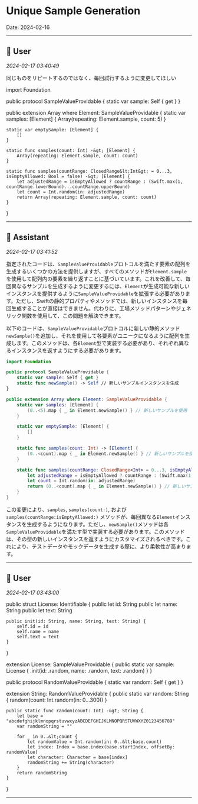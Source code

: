 # Unique Sample Generation

Date: 2024-02-16

---

## 👤 User
*2024-02-17 03:40:49*

同じものをリピートするのではなく、毎回試行するように変更してほしい


import Foundation

public protocol SampleValueProvidable {
    static var sample: Self { get }
}

public extension Array where Element: SampleValueProvidable {
    static var samples: [Element] {
        Array(repeating: Element.sample, count: 5)
    }

    static var emptySample: [Element] {
        []
    }

    static func samples(count: Int) -&gt; [Element] {
        Array(repeating: Element.sample, count: count)
    }

    static func samples(countRange: ClosedRange&lt;Int&gt; = 0...3, isEmptyAllowed: Bool = false) -&gt; [Element] {
        let adjustedRange = isEmptyAllowed ? countRange : (Swift.max(1, countRange.lowerBound)...countRange.upperBound)
        let count = Int.random(in: adjustedRange)
        return Array(repeating: Element.sample, count: count)
    }
}

---

## 🤖 Assistant
*2024-02-17 03:41:52*

指定されたコードは、`SampleValueProvidable`プロトコルを満たす要素の配列を生成するいくつかの方法を提供しますが、すべてのメソッドが`Element.sample`を使用して配列内の要素を繰り返すことに基づいています。これを改善して、毎回異なるサンプルを生成するように変更するには、`Element`が生成可能な新しいインスタンスを提供するように`SampleValueProvidable`を拡張する必要があります。ただし、Swiftの静的プロパティやメソッドでは、新しいインスタンスを毎回生成することが直接はできません。代わりに、工場メソッドパターンやジェネリック関数を使用して、この問題を解決できます。

以下のコードは、`SampleValueProvidable`プロトコルに新しい静的メソッド`newSample()`を追加し、それを使用して各要素がユニークになるように配列を生成します。このメソッドは、各`Element`型で実装する必要があり、それぞれ異なるインスタンスを返すようにする必要があります。

```swift
import Foundation

public protocol SampleValueProvidable {
    static var sample: Self { get }
    static func newSample() -> Self // 新しいサンプルインスタンスを生成
}

public extension Array where Element: SampleValueProvidable {
    static var samples: [Element] {
        (0..<5).map { _ in Element.newSample() } // 新しいサンプルを使用
    }

    static var emptySample: [Element] {
        []
    }

    static func samples(count: Int) -> [Element] {
        (0..<count).map { _ in Element.newSample() } // 新しいサンプルを使用
    }

    static func samples(countRange: ClosedRange<Int> = 0...3, isEmptyAllowed: Bool = false) -> [Element] {
        let adjustedRange = isEmptyAllowed ? countRange : (Swift.max(1, countRange.lowerBound)...countRange.upperBound)
        let count = Int.random(in: adjustedRange)
        return (0..<count).map { _ in Element.newSample() } // 新しいサンプルを使用
    }
}
```

この変更により、`samples`, `samples(count:)`, および`samples(countRange:isEmptyAllowed:)` メソッドが、毎回異なる`Element`インスタンスを生成するようになります。ただし、`newSample()`メソッドは各`SampleValueProvidable`を満たす型で実装する必要があります。このメソッドは、その型の新しいインスタンスを返すようにカスタマイズされるべきです。これにより、テストデータやモックデータを生成する際に、より柔軟性が高まります。

---

## 👤 User
*2024-02-17 03:43:00*

public struct License: Identifiable {
    public let id: String
    public let name: String
    public let text: String

    public init(id: String, name: String, text: String) {
        self.id = id
        self.name = name
        self.text = text
    }
}

extension License: SampleValueProvidable {
    public static var sample: License {
        .init(id: .random, name: .random, text: .random)
    }
}

public protocol RandomValueProvidable {
    static var random: Self { get }
}

extension String: RandomValueProvidable {
    public static var random: String {
        random(count: Int.random(in: 0...300))
    }

    public static func random(count: Int) -&gt; String {
        let base = "abcdefghijklmnopqrstuvwxyzABCDEFGHIJKLMNOPQRSTUVWXYZ0123456789"
        var randomString = ""

        for _ in 0..&lt;count {
            let randomValue = Int.random(in: 0..&lt;base.count)
            let index: Index = base.index(base.startIndex, offsetBy: randomValue)
            let character: Character = base[index]
            randomString += String(character)
        }
        return randomString
    }
}

---
